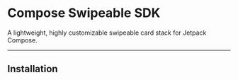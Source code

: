# Compose Swipeable SDK

A lightweight, highly customizable swipeable card stack for Jetpack Compose.

---

## Installation

